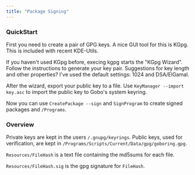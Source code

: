 ```yaml
---
title: "Package Signing"
---
```


### QuickStart

First you need to create a pair of GPG keys. A nice GUI tool for this is KGpg.
This is included with recent KDE-Utils.

If you haven't used KGpg before, execing kgpg starts the "KGpg Wizard". Follow
the instructions to generate your key pair. Suggestions for key length and other
properties? I've used the default settings: 1024 and DSA/ElGamal.

After the wizard, export your public key to a file. Use
`KeyManager --import key.asc` to import the public key to Gobo's system keyring.

Now you can use `CreatePackage --sign` and `SignProgram` to create signed
packages and `/Programs`.

### Overview

Private keys are kept in the users `/.gnupg/keyrings`. Public keys, used for
verification, are kept in `/Programs/Scripts/Current/Data/gpg/goboring.gpg`.

`Resources/FileHash` is a text file containing the md5sums for each file.

`Resources/FileHash.sig` is the gpg signature for `FileHash`.
